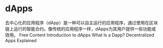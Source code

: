 # dApps

去中心化的应用程序（dApp）是一种可以自主运行的应用程序，通过使用在区块链上运行的智能合约。像传统的应用程序一样，dApps为其用户提供一些功能或效用。
<ResourceGroupTitle>Free Content</ResourceGroupTitle>
<BadgeLink colorScheme='yellow' badgeText='Read' href='https://ethereum.org/en/developers/docs/dapps/'>Introduction to dApps</BadgeLink>
<BadgeLink colorScheme='yellow' badgeText='Read' href='https://www.coindesk.com/learn/what-is-a-dapp-decentralized-apps-explained/'>What Is a Dapp? Decentralized Apps Explained</BadgeLink>
